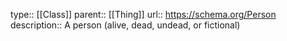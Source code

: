 type:: [[Class]]
parent:: [[Thing]]
url:: https://schema.org/Person
description:: A person (alive, dead, undead, or fictional)
